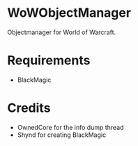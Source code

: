 WoWObjectManager
================

Objectmanager for World of Warcraft.


Requirements
================

* BlackMagic

Credits
================

* OwnedCore for the info dump thread
* Shynd for creating BlackMagic
